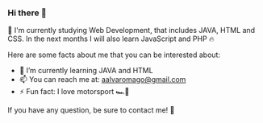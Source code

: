 ### Hi there 👋

🙌 I'm currently studying Web Development, that includes JAVA, HTML and CSS. In the next months I will also learn JavaScript and PHP 🔥

Here are some facts about me that you can be interested about:

- 🧠 I’m currently learning JAVA and HTML
- 📫 You can reach me at: aalvaromago@gmail.com
- ⚡ Fun fact: I love motorsport 🏎️💨

If you have any question, be sure to contact me! 🤙
